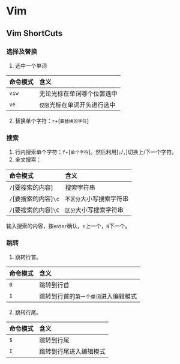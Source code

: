 # Vim

## Vim ShortCuts   
### 选择及替换
1. 选中一个单词

|命令模式|含义|
|:---|:---|
|`viw`|无论光标在单词哪个位置选中|
|`ve`|`仅限`光标在单词开头进行选中|  

2. 替换单个字符：`r`+[`要替换的字符`]      

### 搜索
1. 行内搜索单个字符：`f`+[`单个字符`]。然后利用[`;`/`,`]切换上/下一个字符。
2. 全文搜索：

|命令模式|含义|
|:---|:---|
|`/`[要搜索的内容]|搜索字符串|
|`/`[要搜索的内容]`\c`|`不区分`大小写搜索字符串|
|`/`[要搜索的内容]`\C`|`区分`大小写搜索字符串|

输入搜索的内容，按`enter`确认，`n`上一个，`N`下一个。

### 跳转
1. 跳转行首。

|命令模式|含义|
|:---|:---|
|`0`|跳转到行首|
|`I`|跳转到行首的`第一个单词`进入编辑模式|

2. 跳转行尾。

|命令模式|含义|
|:---|:---|
|`$`|跳转到行尾|
|`I`|跳转到行尾进入编辑模式|